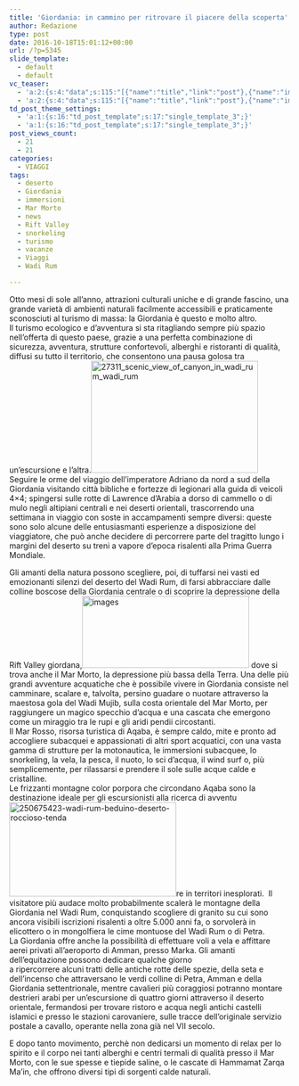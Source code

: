 ```yaml
---
title: 'Giordania: in cammino per ritrovare il piacere della scoperta'
author: Redazione
type: post
date: 2016-10-18T15:01:12+00:00
url: /?p=5345
slide_template:
  - default
  - default
vc_teaser:
  - 'a:2:{s:4:"data";s:115:"[{"name":"title","link":"post"},{"name":"image","image":"featured","link":"none"},{"name":"text","mode":"excerpt"}]";s:7:"bgcolor";s:0:"";}'
  - 'a:2:{s:4:"data";s:115:"[{"name":"title","link":"post"},{"name":"image","image":"featured","link":"none"},{"name":"text","mode":"excerpt"}]";s:7:"bgcolor";s:0:"";}'
td_post_theme_settings:
  - 'a:1:{s:16:"td_post_template";s:17:"single_template_3";}'
  - 'a:1:{s:16:"td_post_template";s:17:"single_template_3";}'
post_views_count:
  - 21
  - 21
categories:
  - VIAGGI
tags:
  - deserto
  - Giordania
  - immersioni
  - Mar Morto
  - news
  - Rift Valley
  - snorkeling
  - turismo
  - vacanze
  - Viaggi
  - Wadi Rum

---
```

Otto mesi di sole all’anno, attrazioni culturali uniche e di grande fascino, una grande varietà di ambienti naturali facilmente accessibili e praticamente sconosciuti al turismo di massa: la Giordania è questo e molto altro.  
Il turismo ecologico e d’avventura si sta ritagliando sempre più spazio nell&#8217;offerta di questo paese, grazie a una perfetta combinazione di sicurezza, avventura, strutture confortevoli, alberghi e ristoranti di qualità, diffusi su tutto il territorio, che consentono una pausa golosa tra un’escursione e l’altra.<img decoding="async" loading="lazy" class="size-medium wp-image-5346 alignright" src="https://progressonline.it/wp-content/uploads/2016/10/27311_scenic_view_of_canyon_in_wadi_rum_wadi_rum-300x201.jpg" alt="27311_scenic_view_of_canyon_in_wadi_rum_wadi_rum" width="300" height="201" />  
Seguire le orme del viaggio dell’imperatore Adriano da nord a sud della Giordania visitando città bibliche e fortezze di legionari alla guida di veicoli 4&#215;4; spingersi sulle rotte di Lawrence d’Arabia a dorso di cammello o di mulo negli altipiani centrali e nei deserti orientali, trascorrendo una settimana in viaggio con soste in accampamenti sempre diversi: queste sono solo alcune delle entusiasmanti esperienze a disposizione del viaggiatore, che può anche decidere di percorrere parte del tragitto lungo i margini del deserto su treni a vapore d’epoca risalenti alla Prima Guerra Mondiale.

Gli amanti della natura possono scegliere, poi, di tuffarsi nei vasti ed emozionanti silenzi del deserto del Wadi Rum, di farsi abbracciare dalle colline boscose della Giordania centrale o di scoprire la depressione della Rift Valley giordana,<img decoding="async" loading="lazy" class="size-medium wp-image-5349 alignright" src="https://progressonline.it/wp-content/uploads/2016/10/images-300x129.jpg" alt="images" width="300" height="129" /> dove si trova anche il Mar Morto, la depressione più bassa della Terra. Una delle più grandi avventure acquatiche che è possibile vivere in Giordania consiste nel camminare, scalare e, talvolta, persino guadare o nuotare attraverso la maestosa gola del Wadi Mujib, sulla costa orientale del Mar Morto, per raggiungere un magico specchio d’acqua e una cascata che emergono come un miraggio tra le rupi e gli aridi pendii circostanti.  
Il Mar Rosso, risorsa turistica di Aqaba, è sempre caldo, mite e pronto ad accogliere subacquei e appassionati di altri sport acquatici, con una vasta gamma di strutture per la motonautica, le immersioni subacquee, lo snorkeling, la vela, la pesca, il nuoto, lo sci d’acqua, il wind surf o, più semplicemente, per rilassarsi e prendere il sole sulle acque calde e cristalline.  
Le frizzanti montagne color porpora che circondano Aqaba sono la destinazione ideale per gli escursionisti alla ricerca di avventu<img decoding="async" loading="lazy" class="size-medium wp-image-5347 alignleft" src="https://progressonline.it/wp-content/uploads/2016/10/250675423-wadi-rum-beduino-deserto-roccioso-tenda-300x169.jpg" alt="250675423-wadi-rum-beduino-deserto-roccioso-tenda" width="300" height="169" />re in territori inesplorati.  Il visitatore più audace molto probabilmente scalerà le montagne della Giordania nel Wadi Rum, conquistando scogliere di granito su cui sono ancora visibili iscrizioni risalenti a oltre 5.000 anni fa, o sorvolerà in elicottero o in mongolfiera le cime montuose del Wadi Rum o di Petra.  
La Giordania offre anche la possibilità di effettuare voli a vela e affittare aerei privati all’aeroporto di Amman, presso Marka. Gli amanti dell’equitazione possono dedicare qualche giorno  
a ripercorrere alcuni tratti delle antiche rotte delle spezie, della seta e dell’incenso che attraversano le verdi colline di Petra, Amman e della Giordania settentrionale, mentre cavalieri più coraggiosi potranno montare destrieri arabi per un’escursione di quattro giorni attraverso il deserto orientale, fermandosi per trovare ristoro e acqua negli antichi castelli islamici e presso le stazioni carovaniere, sulle tracce dell’originale servizio postale a cavallo, operante nella zona già nel VII secolo.

E dopo tanto movimento, perchè non dedicarsi un momento di relax per lo spirito e il corpo nei tanti alberghi e centri termali di qualità presso il Mar Morto, con le sue spesse e tiepide saline, o le cascate di Hammamat Zarqa Ma’in, che offrono diversi tipi di sorgenti calde naturali.